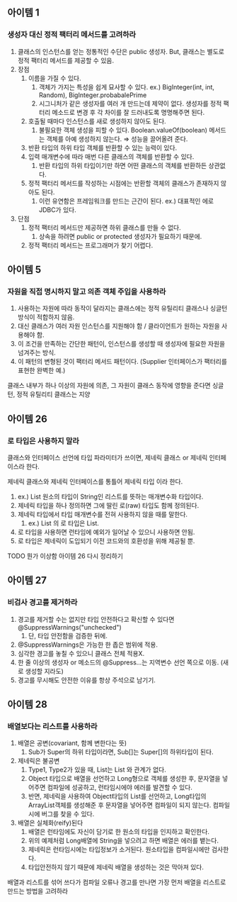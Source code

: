 ## 아이템 1
### 생성자 대신 정적 팩터리 메서드를 고려하라
1. 클래스의 인스턴스를 얻는 정통적인 수단은 public 생성자. But, 클래스는 별도로 정적 팩터리 메서드를 제공할 수 있음.
1. 장점
    1. 이름을 가질 수 있다.
        1. 객체가 가지는 특성을 쉽게 묘사할 수 있다.
        ex.) BigInteger(int, int, Random), BigInteger.probabalePrime
        1. 시그니처가 같은 생성자를 여러 개 만드는데 제약이 없다.
        생성자를 정적 팩터리 메소드로 변경 후 각 차이를 잘 드러내도록 명명해주면 된다.
    1. 호출될 때마다 인스턴스를 새로 생성하지 않아도 된다.
        1. 불필요한 객체 생성을 피할 수 있다.
        Boolean.valueOf(boolean) 메서드는 객체를 아예 생성하지 않는다. ⇒ 성능을 끌어올려 준다.
    1. 반환 타입의 하위 타입 객체를 반환할 수 있는 능력이 있다.
    1. 입력 매개변수에 따라 매번 다른 클래스의 객체를 반환할 수 있다.
        1. 반환 타입의 하위 타입이기만 하면 어떤 클래스의 객체를 반환하든 상관없다.
    1. 정적 팩터리 메서드를 작성하는 시점에는 반환할 객체의 클래스가 존재하지 않아도 된다.
        1. 이런 유연함은 프레임워크를 만드는 근간이 된다. ex.) 대표적인 에로 JDBC가 있다.
1. 단점
    1. 정적 팩터리 메서드만 제공하면 하위 클래스를 만들 수 없다.
        1. 상속을 하려면 public or protected 생성자가 필요하기 때문에.
    1. 정적 팩터리 메서드는 프로그래머가 찾기 어렵다.

## 아이템 5
### 자원을 직접 명시하지 말고 의존 객체 주입을 사용하라
1. 사용하는 자원에 따라 동작이 달라지는 클래스에는 정적 유틸리티 클래스나 싱글턴 방식이 적합하지 않음.
1. 대신 클래스가 여러 자원 인스턴스를 지원해야 함 / 클라이언트가 원하는 자원을 사용해야 함.
1. 이 조건을 만족하는 간단한 패턴이, 인스턴스를 생성할 때 생성자에 필요한 자원을 넘겨주는 방식.
1. 이 패턴의 변형된 것이 팩터리 메서드 패턴이다. (Supplier<T> 인터페이스가 팩터리를 표현한 완벽한 예.)

클래스 내부가 하나 이상의 자원에 의존, 그 자원이 클래스 동작에 영향을 준다면 싱글턴, 정적 유틸리티 클래스는 지양

## 아이템 26 
### 로 타입은 사용하지 말라
클래스와 인터페이스 선언에 타입 파라미터가 쓰이면, 제네릭 클래스 or 제네릭 인터페이스라 한다.

제네릭 클래스와 제네릭 인터페이스를 통틀어 제네릭 타입 이라 한다.

1. ex.) List<String> 원소의 타입이 String인 리스트를 뜻하는 매개변수화 타입이다.
1. 제네릭 타입을 하나 정의하면 그에 딸린 로(raw) 타입도 함께 정의된다.
1. 제네릭 타입에서 타입 매개변수를 전혀 사용하지 않을 때를 말한다. 
	1. ex.) List<E> 의 로 타입은 List.
1. 로 타입을 사용하면 런타임에 예외가 일어날 수 있으니 사용하면 안됨.
1. 로 타입은 제네릭이 도입되기 이전 코드와의 호환성을 위해 제공될 뿐.

TODO 뭔가 이상함 아이템 26 다시 정리하기

## 아이템 27
### 비검사 경고를 제거하라
1. 경고를 제거할 수는 없지만 타입 안전하다고 확신할 수 있다면 @SuppressWarnings("unchecked")
    1. 단, 타입 안전함을 검증한 뒤에.
1. @SuppressWarnings은 가능한 한 좁은 범위에 적용.
1. 심각한 경고를 놓칠 수 있으니 클래스 전체 적용X.
1. 한 줄 이상의 생성자 or 메소드의 @Suppress...는 지역변수 선언 쪽으로 이동. (새로 생성할 지라도)
1. 경고를 무시해도 안전한 이유를 항상 주석으로 남기기.

## 아이템 28
### 배열보다는 리스트를 사용하라
1. 배열은 공변(covariant, 함께 변한다는 뜻)
	1. Sub가 Super의 하위 타입이라면, Sub[]는 Super[]의 하위타입이 된다.
1. 제네릭은 불공변
	1. Type1, Type2가 있을 때, List<Type1>는 List<Type2> 와 관계가 없다.
	1. Object 타입으로 배열을 선언하고 Long형으로 객체를 생성한 후, 문자열을 넣어주면 컴파일에 성공하고, 런타임시에야 에러를 발견할 수 있다.
	1. 반면, 제네릭을 사용하여 Object타입의 List를 선언하고, Long타입의 ArrayList객체를 생성해준 후 문자열을 넣어주면 컴파일이 되지 않는다. 컴파일 시에 버그를 찾을 수 있다.
1. 배열은 실체화(reify)된다
	1. 배열은 런타임에도 자신이 담기로 한 원소의 타입을 인지하고 확인한다.
	1. 위의 예제처럼 Long배열에 String을 넣으려고 하면 배열은 에러를 뱉는다.
	1. 제네릭은 런타임시에는 타입정보가 소거된다. 원소타입을 컴파일시에만 검사한다.
	1. 타입안전하지 않기 때문에 제네릭 배열을 생성하는 것은 막아져 있다.
	
배열과 리스트를 섞어 쓰다가 컴파일 오류나 경고를 만나면 가장 먼저 배열을 리스트로 만드는 방법을 고려하라
